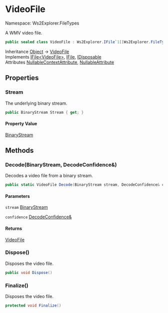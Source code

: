 # VideoFile

Namespace: Ws2Explorer.FileTypes

A WMV video file.

```csharp
public sealed class VideoFile : Ws2Explorer.IFile`1[[Ws2Explorer.FileTypes.VideoFile, Ws2Explorer, Version=1.0.0.0, Culture=neutral, PublicKeyToken=null]], Ws2Explorer.IFile, System.IDisposable
```

Inheritance [Object](https://docs.microsoft.com/en-us/dotnet/api/system.object) → [VideoFile](./ws2explorer.filetypes.videofile.md)<br>
Implements [IFile&lt;VideoFile&gt;](./ws2explorer.ifile-1.md), [IFile](./ws2explorer.ifile.md), [IDisposable](https://docs.microsoft.com/en-us/dotnet/api/system.idisposable)<br>
Attributes [NullableContextAttribute](https://docs.microsoft.com/en-us/dotnet/api/system.runtime.compilerservices.nullablecontextattribute), [NullableAttribute](https://docs.microsoft.com/en-us/dotnet/api/system.runtime.compilerservices.nullableattribute)

## Properties

### **Stream**

The underlying binary stream.

```csharp
public BinaryStream Stream { get; }
```

#### Property Value

[BinaryStream](./ws2explorer.binarystream.md)<br>

## Methods

### **Decode(BinaryStream, DecodeConfidence&)**

Decodes a video file from a binary stream.

```csharp
public static VideoFile Decode(BinaryStream stream, DecodeConfidence& confidence)
```

#### Parameters

`stream` [BinaryStream](./ws2explorer.binarystream.md)<br>

`confidence` [DecodeConfidence&](./ws2explorer.decodeconfidence&.md)<br>

#### Returns

[VideoFile](./ws2explorer.filetypes.videofile.md)<br>

### **Dispose()**

Disposes the video file.

```csharp
public void Dispose()
```

### **Finalize()**

Disposes the video file.

```csharp
protected void Finalize()
```
